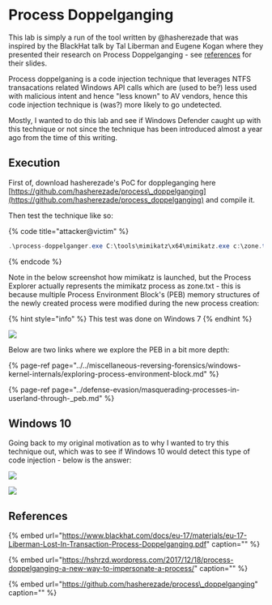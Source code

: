 # Process Doppelganging

This lab is simply a run of the tool written by @hasherezade that was inspired by the BlackHat talk by Tal Liberman and Eugene Kogan where they presented their research on Process Doppelganging - see [references](process-doppelganging.md#references) for their slides.

Process doppelganing is a code injection technique that leverages NTFS transacations related Windows API calls which are \(used to be?\) less used with malicious intent and hence "less known" to AV vendors, hence this code injection technique is \(was?\) more likely to go undetected.

Mostly, I wanted to do this lab and see if Windows Defender caught up with this technique or not since the technique has been introduced almost a year ago from the time of this writing.

## Execution

First of, download hasherezade's PoC for doppleganging here [https://github.com/hasherezade/process\_doppelganging](https://github.com/hasherezade/process_doppelganging) and compile it.

Then test the technique like so:

{% code title="attacker@victim" %}
```csharp
.\process-doppelganger.exe C:\tools\mimikatz\x64\mimikatz.exe c:\zone.txt
```
{% endcode %}

Note in the below screenshot how mimikatz is launched, but the Process Explorer actually represents the mimikatz process as zone.txt - this is because multiple Process Environment Block's \(PEB\) memory structures of the newly created process were modified during the new process creation:

{% hint style="info" %}
This test was done on Windows 7
{% endhint %}

![](../../.gitbook/assets/screenshot-from-2018-12-31-15-37-35.png)

Below are two links where we explore the PEB in a bit more depth:

{% page-ref page="../../miscellaneous-reversing-forensics/windows-kernel-internals/exploring-process-environment-block.md" %}

{% page-ref page="../defense-evasion/masquerading-processes-in-userland-through-\_peb.md" %}

## Windows 10

Going back to my original motivation as to why I wanted to try this technique out, which was to see if Windows 10 would detect this type of code injection - below is the answer:

![](../../.gitbook/assets/screenshot-from-2018-12-31-16-15-21.png)

![](../../.gitbook/assets/screenshot-from-2018-12-31-15-35-14.png)

## References

{% embed url="https://www.blackhat.com/docs/eu-17/materials/eu-17-Liberman-Lost-In-Transaction-Process-Doppelganging.pdf" caption="" %}

{% embed url="https://hshrzd.wordpress.com/2017/12/18/process-doppelganging-a-new-way-to-impersonate-a-process/" caption="" %}

{% embed url="https://github.com/hasherezade/process\_doppelganging" caption="" %}

